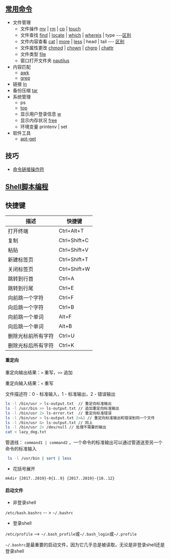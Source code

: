 
## [常用命令](http://www.runoob.com/linux/linux-command-manual.html)
- 文件管理
    - 文件操作 [mv](http://www.runoob.com/linux/linux-comm-mv.html) | [rm](http://www.runoob.com/linux/linux-comm-rm.html) | [cp](http://www.runoob.com/linux/linux-comm-cp.html) | [touch](http://www.runoob.com/linux/linux-comm-touch.html)
    - 文件查找 [find](http://www.runoob.com/linux/linux-comm-find.html) | [locate](http://www.runoob.com/linux/linux-comm-locate.html) | [which](http://www.runoob.com/linux/linux-comm-which.html) | [whereis](http://www.runoob.com/linux/linux-comm-whereis.html) | type ---[区别](http://www.ruanyifeng.com/blog/2009/10/5_ways_to_search_for_files_using_the_terminal.html)
    - 文件内容查看 [cat](http://www.runoob.com/linux/linux-comm-cat.html) | [more](http://www.runoob.com/linux/linux-comm-more.html) | [less](http://www.runoob.com/linux/linux-comm-less.html) | head | tail --- [区别](https://my.oschina.net/junn/blog/304868)
    - 文件属性更改 [chmod](http://www.runoob.com/linux/linux-comm-chmod.html) | [chown](http://www.runoob.com/linux/linux-comm-chown.html) | [chgrp](http://www.runoob.com/linux/linux-comm-chgrp.html) | [chattr](http://www.runoob.com/linux/linux-comm-chattr.html)
    - 文件类型 [file](http://www.runoob.com/linux/linux-comm-file.html)
    - 窗口打开文件夹 [nautilus](http://www.jianshu.com/p/3d1e527419cd)
- 内容匹配
    - [awk](http://www.runoob.com/linux/linux-comm-awk.html)
    - [grep](http://www.runoob.com/linux/linux-comm-grep.html)
- 链接 [ln](http://www.runoob.com/linux/linux-comm-ln.html)
- 备份压缩 [tar](http://www.runoob.com/linux/linux-comm-tar.html)
- 系统管理
    - ps
    - [top](http://www.runoob.com/linux/linux-comm-top.html)
    - 显示用户登录信息 [w](http://www.runoob.com/linux/linux-comm-w.html)
    - 显示内存状况 [free](http://www.runoob.com/linux/linux-comm-free.html)
    - 环境变量 printenv | set
- 软件工具
    - [apt-get](http://man.linuxde.net/apt-get)

## 技巧
- [命令链接操作符](https://linux.cn/article-2469-1.html)

## [Shell脚本编程](http://www.runoob.com/linux/linux-shell.html)

## 快捷键
| 描述        | 快捷键          |
| --------- | ------------ |
| 打开终端      | Ctrl+Alt+T   |
| 复制        | Ctrl+Shift+C |
| 粘贴        | Ctrl+Shift+V |
| 新建标签页     | Ctrl+Shift+T |
| 关闭标签页     | Ctrl+Shift+W |
| 跳转到行首     | Ctrl+A       |
| 跳转到行尾     | Ctrl+E       |
| 向前跳一个字符   | Ctrl+F       |
| 向后跳一个字符   | Ctrl+B       |
| 向前跳一个单词   | Alt+F        |
| 向后跳一个单词   | Alt+B        |
| 删除光标前所有字符 | Ctrl+U       |
| 删除光标后所有字符 | Ctrl+K       |



#### 重定向

重定向输出结果：`>` 重写，`>>` 追加

重定向输入结果：`<` 重写

文件描述符：0 - 标准输入，1 - 标准输出，2 - 错误输出

```bash
ls -l /bin/usr > ls-output.txt  // 重定向标准输出
ls -l /usr/bin >> ls-output.txt // 追加重定向标准输出
ls -l /bin/usr 2> ls-error.txt	// 重定向标准错误
ls -l /bin/usr > ls-output.txt 2>&1 // 重定向标准输出和错误到同一个文件
ls -l /bin/usr &> ls-output.txt // 同上
ls -l /bin/usr 2> /dev/null // 处理不需要的输出
cat < lazy_dog.txt
```

管道线： `command1 | command2` ，一个命令的标准输出可以通过管道送至另一个命令的标准输入

```sh
 ls -l /usr/bin | sort | less
```

- 花括号展开

```shell
mkdir {2017..2019}-0{1..9} {2017..2019}-{10..12}
```

#### 启动文件

- 非登录shell

`/etc/bash.bashrc` -- > `~/.bashrc`

- 登录shell

`/etc/profile` --> `~/.bash_profile`或`~/.bash_login`或`~/.profile`

`~/.bashrc`是最重要的启动文件，因为它几乎总是被读取，无论是非登录shell还是登录shell